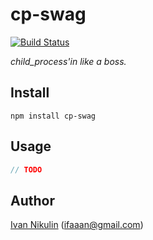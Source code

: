 # cp-swag
[![Build Status](https://api.travis-ci.org/inikulin/cp-swag.svg)](https://travis-ci.org/inikulin/cp-swag)

*child_process'in like a boss.*

## Install
```
npm install cp-swag
```

## Usage
```js
// TODO
```

## Author
[Ivan Nikulin](https://github.com/inikulin) (ifaaan@gmail.com)
